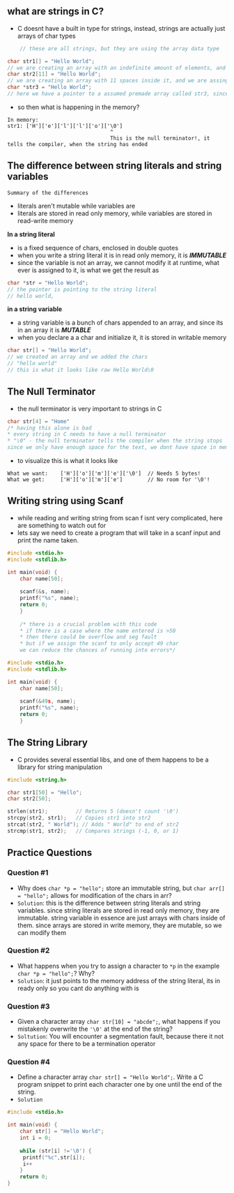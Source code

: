 ## what are strings in C?

- C doesnt have a built in type for strings, instead, strings are actually just arrays of char types

```c
	// these are all strings, but they are using the array data type

char str1[] = "Hello World"; 
// we are creating an array with an indefinite amount of elements, and adding strings inside it
char str2[11] = "Hello World";
// we are creating an array with 11 spaces inside it, and we are assinging hello world to it
char *str3 = "Hello World";
// here we have a pointer to a assumed premade array called str3, since the pointer starts at the start of the array, so from the start we are adding "hello world" to the array

```

- so then what is happening in the memory?

```
In memory:
str1: ['H']['e']['l']['l']['o']['\0']
                                 ^
                                 This is the null terminator!, it tells the compiler, when the string has ended
```

## The difference between string literals and string variables

`Summary of the differences`

- literals aren't mutable while variables are
- literals are stored in read only memory, while variables are stored in read-write memory

**In a string literal**

- is a fixed sequence of chars, enclosed in double quotes
- when you write a string literal it is in read only memory, it is ***IMMUTABLE***
- since the variable is not an array, we cannot modify it at runtime, what ever is assigned to it, is what we get the result as

```c
char *str = "Hello World";
// the pointer is pointing to the string literal
// hello world, 
```

**in a string variable**

- a string variable is a bunch of chars appended to an array, and since its in an array it is ***MUTABLE***
- when you declare a a char and initialize it, it is stored in writable memory

```c
char str[] = "Hello World";
// we created an array and we added the chars 
// "hello world"
// this is what it looks like raw Hello World\0
```

## The Null Terminator

- the null terminator is very important to strings in C

```c
char str[4] = "Home"
/* having this alone is bad
* every string in C needs to have a null terminator
* "\0" - the null terminator tells the compiler when the string stops
since we only have enough space for the text, we dont have space in memory for the null operator, we will pprobably get a segmentation fault*/
```

- to visualize this is what it looks like

```
What we want:    ['H']['o']['m']['e']['\0']  // Needs 5 bytes!
What we get:     ['H']['o']['m']['e']        // No room for '\0'!
```

## Writing string using Scanf

- while reading and writing string from scan f isnt very complicated, here are something to watch out for
- lets say we need to create a program that will take in a scanf input and print the name taken.

```c
#include <stdio.h>
#include <stdlib.h>

int main(void) {
	char name[50];
	
	scanf(&s, name);
	printf("%s", name);
	return 0;
	}
	
	/* there is a crucial problem with this code
	* if there is a case where the name entered is >50
	* then there could be overflow and seg fault
	* but if we assign the scanf to only accept 49 char
	we can reduce the chances of running into errors*/

#include <stdio.h>
#include <stdlib.h>

int main(void) {
	char name[50];
	
	scanf(&49s, name);
	printf("%s", name);
	return 0;
	}
```

## The String Library

- C provides several essential libs, and one of them happens to be a library for string manipulation

```c
#include <string.h>

char str1[50] = "Hello";
char str2[50];

strlen(str1);         // Returns 5 (doesn't count '\0')
strcpy(str2, str1);   // Copies str1 into str2
strcat(str2, " World"); // Adds " World" to end of str2
strcmp(str1, str2);   // Compares strings (-1, 0, or 1)
```

## Practice Questions

### Question #1

- Why does `char *p = "hello";` store an immutable string, but `char arr[] = "hello";` allows for modification of the chars in arr?
- `Solution`: this is the difference between string literals and string variables. since string literals are stored in read only memory, they are immutable. string variable in essence are just arrays with chars inside of them. since arrays are stored in write memory, they are mutable, so we can modify them

### Question #2

- What happens when you try to assign a character to `*p` in the example `char *p = "hello";`? Why?
- `Solution`: it just points to the memory address of the string literal, its in ready only so you cant do anything with is

### Question #3

- Given a character array `char str[10] = "abcde";`, what happens if you mistakenly overwrite the `'\0'` at the end of the string?
- `Soltution`: You will encounter a segmentation fault, because there it not any space for there to be a termination operator

### Question #4

- Define a character array `char str[] = "Hello World";`. Write a C program snippet to print each character one by one until the end of the string.
- `Solution`

```c
#include <stdio.h>

int main(void) {
	char str[] = "Hello World";
	int i = 0;
	
	while (str[i] !='\0') {
	 printf("%c",str[i]);
	 i++
	}
	return 0;
}
```